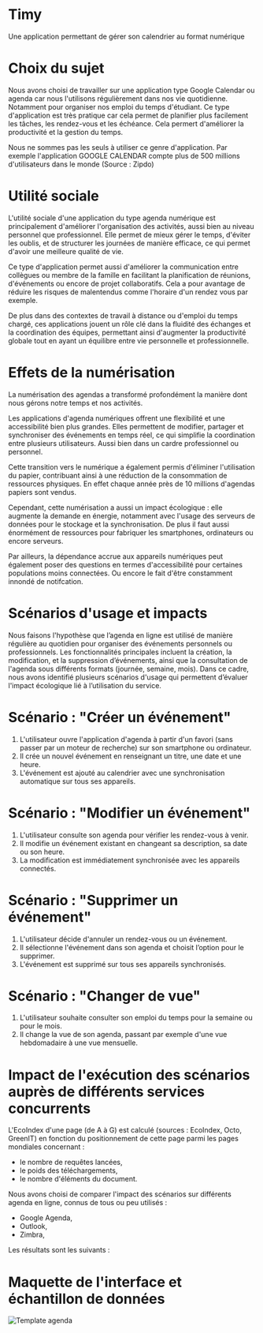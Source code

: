 # Timy
Une application permettant de gérer son calendrier au format numérique

# Choix du sujet

Nous avons choisi de travailler sur une application type Google Calendar ou agenda car nous l'utilisons régulièrement dans nos vie quotidienne. Notamment pour organiser nos emploi du temps d'étudiant. Ce type d'application est très pratique car cela permet de planifier plus facilement les tâches, les rendez-vous et les échéance. Cela permert d'améliorer la productivité et la gestion du temps.

Nous ne sommes pas les seuls à utiliser ce genre d'application. Par exemple l'application GOOGLE CALENDAR compte plus de 500 millions d'utilisateurs dans le monde (Source : Zipdo)

# Utilité sociale

L'utilité sociale d'une application du type agenda numérique est principalement d'améliorer l'organisation des activités, aussi bien au niveau personnel que professionnel. Elle permet de mieux gérer le temps, d'éviter les oublis, et de structurer les journées de manière efficace, ce qui permet d'avoir une meilleure qualité de vie. 

Ce type d'application permet aussi d'améliorer la communication entre collègues ou membre de la famille en facilitant la planification de réunions, d'événements ou encore de projet collaboratifs. Cela a pour avantage de réduire les risques de malentendus comme l'horaire d'un rendez vous par exemple.

De plus dans des contextes de travail à distance ou d'emploi du temps chargé, ces applications jouent un rôle clé dans la fluidité des échanges et la coordination des équipes, permettant ainsi d'augmenter la productivité globale tout en ayant un équilibre entre vie personnelle et professionnelle.

# Effets de la numérisation

La numérisation des agendas a transformé profondément la manière dont nous gérons notre temps et nos activités. 

Les applications d'agenda numériques offrent une flexibilité et une accessibilité bien plus grandes. Elles permettent de modifier, partager et synchroniser des événements en temps réel, ce qui simplifie la coordination entre plusieurs utilisateurs.  Aussi bien dans un cardre professionnel ou personnel. 

Cette transition vers le numérique a également permis d'éliminer l'utilisation du papier, contribuant ainsi à une réduction de la consommation de ressources physiques. En effet chaque année près de 10 millions d'agendas papiers sont vendus.  

Cependant, cette numérisation a aussi un impact écologique : elle augmente la demande en énergie, notamment avec l'usage des serveurs de données pour le stockage et la synchronisation. De plus il faut aussi énormément de ressources pour fabriquer les smartphones, ordinateurs ou encore serveurs.

Par ailleurs, la dépendance accrue aux appareils numériques peut également poser des questions en termes d'accessibilité pour certaines populations moins connectées. Ou encore le fait d'être constamment innondé de notifcation. 

# Scénarios d'usage et impacts

Nous faisons l'hypothèse que l’agenda en ligne est utilisé de manière régulière au quotidien pour organiser des événements personnels ou professionnels. Les fonctionnalités principales incluent la création, la modification, et la suppression d’événements, ainsi que la consultation de l'agenda sous différents formats (journée, semaine, mois). Dans ce cadre, nous avons identifié plusieurs scénarios d'usage qui permettent d’évaluer l'impact écologique lié à l’utilisation du service.

# Scénario : "Créer un événement"

1. L'utilisateur ouvre l'application d'agenda à partir d'un favori (sans passer par un moteur de recherche) sur son smartphone ou ordinateur.
2. Il crée un nouvel événement en renseignant un titre, une date et une heure.
3. L'événement est ajouté au calendrier avec une synchronisation automatique sur tous ses appareils.

# Scénario : "Modifier un événement"

1. L'utilisateur consulte son agenda pour vérifier les rendez-vous à venir.
2. Il modifie un événement existant en changeant sa description, sa date ou son heure.
3. La modification est immédiatement synchronisée avec les appareils connectés.

# Scénario : "Supprimer un événement"

1. L'utilisateur décide d'annuler un rendez-vous ou un événement.
2. Il sélectionne l'événement dans son agenda et choisit l’option pour le supprimer.
3. L'événement est supprimé sur tous ses appareils synchronisés.

# Scénario : "Changer de vue"

1. L'utilisateur souhaite consulter son emploi du temps pour la semaine ou pour le mois.
2. Il change la vue de son agenda, passant par exemple d'une vue hebdomadaire à une vue mensuelle.

# Impact de l'exécution des scénarios auprès de différents services concurrents

L'EcoIndex d'une page (de A à G) est calculé (sources : EcoIndex, Octo, GreenIT) en fonction du positionnement de cette page parmi les pages mondiales concernant :

- le nombre de requêtes lancées,
- le poids des téléchargements,
- le nombre d'éléments du document.
  
Nous avons choisi de comparer l'impact des scénarios sur différents agenda en ligne, connus de tous ou peu utilisés :

- Google Agenda,
- Outlook,
- Zimbra,

Les résultats sont les suivants : 

# Maquette de l'interface et échantillon de données
![Template agenda](https://github.com/user-attachments/assets/5ffb1bb8-aa06-4069-9005-6af886492467)

